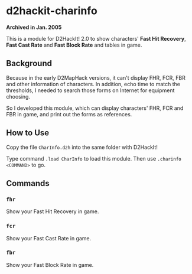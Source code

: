 # d2hackit-charinfo

**Archived in Jan. 2005**

This is a module for D2HackIt! 2.0 to show characters' **Fast Hit Recovery**,
**Fast Cast Rate** and **Fast Block Rate** and tables in game.

## Background

Because in the early D2MapHack versions, it can't display FHR, FCR, FBR and
other information of characters. In addition, echo time to match the 
thresholds, I needed to search those forms on Internet for equipment choosing.

So I developed this module, which can display characters' FHR, FCR and FBR in
game, and print out the forms as references.

## How to Use

Copy the file `CharInfo.d2h` into the same folder with D2HackIt!

Type command `.load CharInfo` to load this module. Then use
`.charinfo <COMMAND>` to go.

## Commands

### `fhr`

Show your Fast Hit Recovery in game.

### `fcr`

Show your Fast Cast Rate in game.

### `fbr`

Show your Fast Block Rate in game.